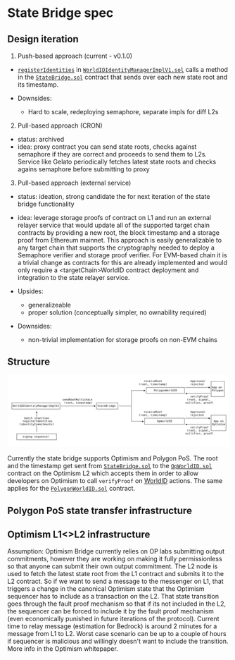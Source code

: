 # State Bridge spec

## Design iteration

1. Push-based approach (current - v0.1.0)

- [`registerIdentities`](https://github.com/worldcoin/world-id-contracts/blob/98f4d6ae959a5a8a3c5ad5b57086e01d999d1b83/src/WorldIDIdentityManagerImplV1.sol#L288-L355) in [`WorldIDIdentityManagerImplV1.sol`](https://github.com/worldcoin/world-id-contracts/src/WorldIDIdentityManagerImplV1.sol) calls a method in the [`StateBridge.sol`](../src/StateBridge.sol) contract that sends over each new state root and its timestamp.

- Downsides:
  - Hard to scale, redeploying semaphore, separate impls for diff L2s

2. Pull-based approach (CRON)

- status: archived
- idea: proxy contract you can send state roots, checks against semaphore if they are correct and proceeds to send them to L2s. Service like Gelato periodically fetches latest state roots and checks agains semaphore before submitting to proxy

3. Pull-based approach (external service)

- status: ideation, strong candidate the for next iteration of the state bridge functionality
- idea: leverage storage proofs of contract on L1 and run an external relayer service that would update all of the supported target chain contracts by providing a new root, the block timestamp and a storage proof from Ethereum mainnet. This approach is easily generalizable to any target chain that supports the cryptography needed to deploy a Semaphore verifier and storage proof verifier. For EVM-based chain it is a trivial change as contracts for this are already implemented and would only require a \<targetChain\>WorldID contract deployment and integration to the state relayer service.

- Upsides:
  - generalizeable
  - proper solution (conceptually simpler, no ownability required)
- Downsides:
  - non-trivial implementation for storage proofs on non-EVM chains

## Structure

![state-bridge.svg](state-bridge.svg)

Currently the state bridge supports Optimism and Polygon PoS. The root and the timestamp get sent from [`StateBridge.sol`](../src/StateBridge.sol) to the [`OpWorldID.sol`](../src/OpWorldID.sol) contract on the Optimism L2 which accepts them in order to allow developers on Optimism to call `verifyProof` on [WorldID](https://id.worldcoin.org) actions. The same applies for the [`PolygonWorldID.sol`](../src/PolygonWorldID.sol) contract.

## Polygon PoS state transfer infrastructure


## Optimism L1<>L2 infrastructure

Assumption: Optimism Bridge currently relies on OP labs submitting output commitments, however they are working on making it fully permissionless so that anyone can submit their own output commitment. The L2 node is used to fetch the latest state root from the L1 contract and submits it to the L2 contract. So if we want to send a message to the messenger on L1, that triggers a change in the canonical Optimism state that the Optimism sequencer has to include as a transaction on the L2. That state transition goes through the fault proof mechanism so that if its not included in the L2, the sequencer can be forced to include it by the fault proof mechanism (even economically punished in future iterations of the protocol). Current time to relay message (estimation for Bedrock) is around 2 minutes for a message from L1 to L2. Worst case scenario can be up to a couple of hours if sequencer is malicious and willingly doesn't want to include the transition. More info in the Optimism whitepaper.
